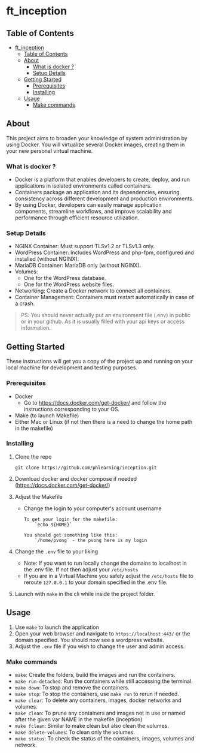 # ft_inception

## Table of Contents

- [ft\_inception](#ft_inception)
  - [Table of Contents](#table-of-contents)
  - [About ](#about-)
    - [What is docker ?](#what-is-docker-)
    - [Setup Details](#setup-details)
  - [Getting Started ](#getting-started-)
    - [Prerequisites](#prerequisites)
    - [Installing](#installing)
  - [Usage ](#usage-)
    - [Make commands](#make-commands)

## About <a name = "about"></a>

This project aims to broaden your knowledge of system administration by using Docker. You will virtualize several Docker images, creating them in your new personal virtual machine.  

###  What is docker ?

- Docker is a platform that enables developers to create, deploy, and run applications in isolated environments called containers.  
- Containers package an application and its dependencies, ensuring consistency across different development and production environments.  
- By using Docker, developers can easily manage application components, streamline workflows, and improve scalability and performance through efficient resource utilization.
  
### Setup Details

- NGINX Container: Must support TLSv1.2 or TLSv1.3 only.
- WordPress Container: Includes WordPress and php-fpm, configured and installed (without NGINX).
- MariaDB Container: MariaDB only (without NGINX).
- Volumes:
    - One for the WordPress database.
    - One for the WordPress website files.
- Networking: Create a Docker network to connect all containers.
- Container Management: Containers must restart automatically in case of a crash.

> PS: You should never actually put an environment file (.env) in public or in your github. As it is usually filled with your api keys or access information.


## Getting Started <a name = "getting_started"></a>

These instructions will get you a copy of the project up and running on your local machine for development and testing purposes.

### Prerequisites

* Docker
  * Go to https://docs.docker.com/get-docker/ and follow the instructions corresponding to your OS.
* Make (to launch Makefile)
* Either Mac or Linux (if not then there is a need to change the home path in the makefile)

### Installing

1. Clone the repo
    ```
    git clone https://github.com/phlearning/inception.git
    ```
2. Download docker and docker compose if needed (https://docs.docker.com/get-docker/)
3. Adjust the Makefile
    - Change the login to your computer's account username  
    
        ```
        To get your login for the makefile:  
            `echo ${HOME}`

        You should get something like this:  
            `/home/pvong` - the pvong here is my login
        ```

4. Change the `.env` file to your liking
   - Note: If you want to run locally change the domains to localhost in the .env file. If not then adjust your `/etc/hosts`
   - If you are in a Virtual Machine you safely adjust the `/etc/hosts` file to reroute `127.0.0.1` to your domain specified in the .env file.

5. Launch with `make` in the cli while inside the project folder.

## Usage <a name = "usage"></a>

   1. Use `make` to launch the application
   2. Open your web browser and navigate to `https://localhost:443/` or the domain specified. You should now see a wordpress website.
   3. Adjust the `.env` file if you wish to change the user and admin access.

### Make commands
 - `make`: Create the folders, build the images and run the containers.
 - `make run-detached`: Run the containers while still accessing the terminal.
 - `make down`: To stop and remove the containers.
 - `make stop`: To stop  the containers, use `make run` to rerun if needed.
 - `make clear`: To delete any containers, images, docker networks and volumes.
 - `make clean`: To prune any containers and images not in use or named after the given var NAME in the makefile (inception)
 - `make fclean`: Similar to make clean but also clean the volumes.
 - `make delete-volumes`: To clean only the volumes.
 - `make status`: To check the status of the containers, images, volumes and network.
